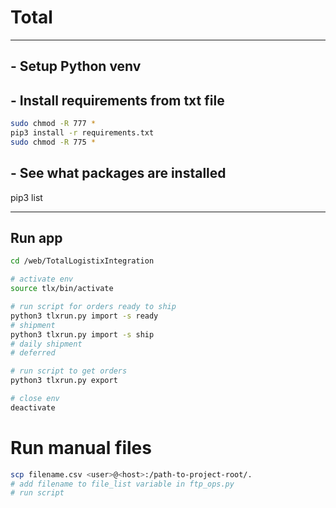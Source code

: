# Total
<hr>

## - Setup Python venv

## - Install requirements from txt file
```sh
sudo chmod -R 777 *
pip3 install -r requirements.txt
sudo chmod -R 775 *
```

## - See what packages are installed
pip3 list

<hr>

## Run app
```sh
cd /web/TotalLogistixIntegration

# activate env
source tlx/bin/activate

# run script for orders ready to ship
python3 tlxrun.py import -s ready
# shipment
python3 tlxrun.py import -s ship
# daily shipment
# deferred

# run script to get orders
python3 tlxrun.py export

# close env
deactivate
```


# Run manual files
```sh
scp filename.csv <user>@<host>:/path-to-project-root/.
# add filename to file_list variable in ftp_ops.py
# run script
```